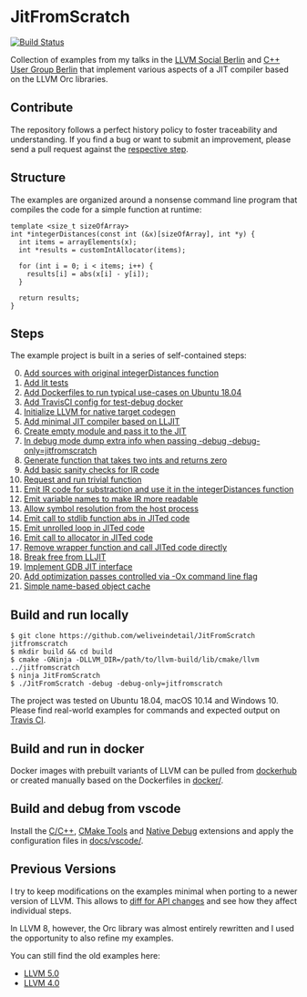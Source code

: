 # JitFromScratch

[![Build Status](https://travis-ci.org/weliveindetail/JitFromScratch.svg?branch=master)](https://travis-ci.org/weliveindetail/JitFromScratch/branches/)

Collection of examples from my talks in the [LLVM Social Berlin](https://www.meetup.com/de-DE/LLVM-Social-Berlin/) and [C++ User Group Berlin](https://www.meetup.com/de-DE/berlincplusplus/) that implement various aspects of a JIT compiler based on the LLVM Orc libraries.

## Contribute

The repository follows a perfect history policy to foster traceability and understanding. If you find a bug or want to submit an improvement, please send a pull request against the [respective step](
https://github.com/weliveindetail/JitFromScratch/branches/all?query=step).

## Structure

The examples are organized around a nonsense command line program that compiles the code for a simple function at runtime:

```
template <size_t sizeOfArray>
int *integerDistances(const int (&x)[sizeOfArray], int *y) {
  int items = arrayElements(x);
  int *results = customIntAllocator(items);

  for (int i = 0; i < items; i++) {
    results[i] = abs(x[i] - y[i]);
  }

  return results;
}
```

## Steps

The example project is built in a series of self-contained steps:

0. [Add sources with original integerDistances function](https://github.com/weliveindetail/JitFromScratch/tree/llvm80/step/A00)
1. [Add lit tests](https://github.com/weliveindetail/JitFromScratch/tree/llvm80/step/A01)
2. [Add Dockerfiles to run typical use-cases on Ubuntu 18.04](https://github.com/weliveindetail/JitFromScratch/tree/llvm80/step/A02)
3. [Add TravisCI config for test-debug docker](https://github.com/weliveindetail/JitFromScratch/tree/llvm80/step/A03)
4. [Initialize LLVM for native target codegen](https://github.com/weliveindetail/JitFromScratch/tree/llvm80/step/A04)
5. [Add minimal JIT compiler based on LLJIT](https://github.com/weliveindetail/JitFromScratch/tree/llvm80/step/A05)
6. [Create empty module and pass it to the JIT](https://github.com/weliveindetail/JitFromScratch/tree/llvm80/step/A06)
7. [In debug mode dump extra info when passing -debug -debug-only=jitfromscratch](https://github.com/weliveindetail/JitFromScratch/tree/llvm80/step/A07)
8. [Generate function that takes two ints and returns zero](https://github.com/weliveindetail/JitFromScratch/tree/llvm80/step/A08)
9. [Add basic sanity checks for IR code](https://github.com/weliveindetail/JitFromScratch/tree/llvm80/step/A09)
10. [Request and run trivial function](https://github.com/weliveindetail/JitFromScratch/tree/llvm80/step/A10)
11. [Emit IR code for substraction and use it in the integerDistances function](https://github.com/weliveindetail/JitFromScratch/tree/llvm80/step/A11)
12. [Emit variable names to make IR more readable](https://github.com/weliveindetail/JitFromScratch/tree/llvm80/step/A12)
13. [Allow symbol resolution from the host process](https://github.com/weliveindetail/JitFromScratch/tree/llvm80/step/A13)
14. [Emit call to stdlib function abs in JITed code](https://github.com/weliveindetail/JitFromScratch/tree/llvm80/step/A14)
15. [Emit unrolled loop in JITed code](https://github.com/weliveindetail/JitFromScratch/tree/llvm80/step/A15)
16. [Emit call to allocator in JITed code](https://github.com/weliveindetail/JitFromScratch/tree/llvm80/step/A16)
17. [Remove wrapper function and call JITed code directly](https://github.com/weliveindetail/JitFromScratch/tree/llvm80/step/A17)
18. [Break free from LLJIT](https://github.com/weliveindetail/JitFromScratch/tree/llvm80/step/A18)
19. [Implement GDB JIT interface](https://github.com/weliveindetail/JitFromScratch/tree/llvm80/step/A19)
20. [Add optimization passes controlled via -Ox command line flag](https://github.com/weliveindetail/JitFromScratch/tree/llvm80/step/A20)
21. [Simple name-based object cache](https://github.com/weliveindetail/JitFromScratch/tree/llvm80/step/A21)


## Build and run locally

```
$ git clone https://github.com/weliveindetail/JitFromScratch jitfromscratch
$ mkdir build && cd build
$ cmake -GNinja -DLLVM_DIR=/path/to/llvm-build/lib/cmake/llvm ../jitfromscratch
$ ninja JitFromScratch
$ ./JitFromScratch -debug -debug-only=jitfromscratch
```
The project was tested on Ubuntu 18.04, macOS 10.14 and Windows 10. Please find real-world examples for commands and expected output on [Travis CI](https://travis-ci.org/weliveindetail/JitFromScratch).

## Build and run in docker

Docker images with prebuilt variants of LLVM can be pulled from [dockerhub](https://cloud.docker.com/u/weliveindetail/repository/docker/weliveindetail/jitfromscratch) or created manually based on the Dockerfiles in [docker/](https://github.com/weliveindetail/JitFromScratch/tree/master/docker).

## Build and debug from vscode

Install the [C/C++](https://marketplace.visualstudio.com/items?itemName=ms-vscode.cpptools), [
CMake Tools](https://marketplace.visualstudio.com/items?itemName=vector-of-bool.cmake-tools) and [Native Debug](https://marketplace.visualstudio.com/items?itemName=webfreak.debug) extensions and apply the configuration files in [docs/vscode/](https://github.com/weliveindetail/JitFromScratch/tree/master/docs/vscode).

## Previous Versions

I try to keep modifications on the examples minimal when porting to a newer version of LLVM. This allows to [diff for API changes](https://github.com/weliveindetail/JitFromScratch/tree/master/llvm50#previous-versions) and see how they affect individual steps.

In LLVM 8, however, the Orc library was almost entirely rewritten and I used the opportunity to also refine my examples.

You can still find the old examples here:

* [LLVM 5.0](https://github.com/weliveindetail/JitFromScratch/tree/master/llvm50)
* [LLVM 4.0](https://github.com/weliveindetail/JitFromScratch/tree/master/llvm40)
